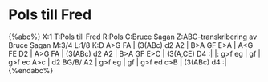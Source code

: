 # Pols till Fred

{%abc%}
X:1
T:Pols till Fred
R:Pols
C:Bruce Sagan
Z:ABC-transkribering av Bruce Sagan
M:3/4
L:1/8
K:D
A>G F<D F>A | (3(ABc) d2 A2 | B>A GF E>A | A<G FE D2 |
A>G F<D F>A | (3(ABc) d2 A2 | B>A GF E>C | (3(A,CE) D4 :|
|: g>f e<c e>g | g<f fd f>f | g>f ec A>c | d2 BG/B/ A2 |
g>f e<c e>g | g<f fd f>f | g>f ed c>B | (3(ABc) d4 :|
{%endabc%}
